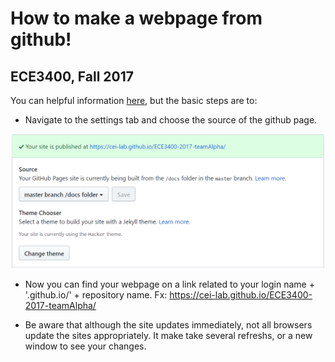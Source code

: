 # How to make a webpage from github!

## ECE3400, Fall 2017

You can helpful information [here](https://pages.github.com/), but the basic steps are to:

* Navigate to the settings tab and choose the source of the github page. 

![Making webpages from github](./Websites_from_github.png)

* Now you can find your webpage on a link related to your login name + '.github.io/' + repository name. Fx: https://cei-lab.github.io/ECE3400-2017-teamAlpha/

* Be aware that although the site updates immediately, not all browsers update the sites appropriately. It make take several refreshs, or a new window to see your changes.

